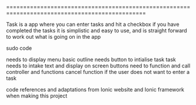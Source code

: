 
===============================================================================================

Task is a app where you can enter tasks and hit a checkbox if you have completed the tasks
it is simplistic and easy to use, 
and is straight forward to work out what is going on in the app


sudo code

needs to display menu basic outline
needs button to intialise task
task needs to intake text and display on screen
buttons need to function and call controller and functions
cancel function if the user does not want to enter a task

code references and adaptations from Ionic website and Ionic framework when making this project